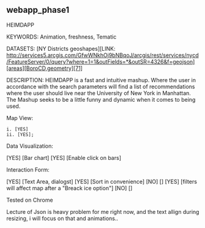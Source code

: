 ## webapp_phase1

HEIMDAPP

KEYWORDS: Animation, freshness, Tematic

DATASETS: 
[NY Districts geoshapes][LINK: http://services5.arcgis.com/GfwWNkhOj9bNBqoJ/arcgis/rest/services/nycd/FeatureServer/0/query?where=1=1&outFields=*&outSR=4326&f=geojson][areas][BoroCD,geometry][71]

DESCRIPTION:
    HEIMDAPP is a fast and intuitive mashup. Where the user in accordance with the search parameters will find a list of recommendations where the user should live near the University of New York in Manhattan. The Mashup seeks to be a little funny and dynamic when it comes to being used.
    
Map View:

    i. [YES]
    ii. [YES];

Data Visualization:

[YES] [Bar chart] 
[YES] [Enable click on bars] 

Interaction Form:

[YES] [Text Area, dialogst] 
[YES] [Sort in convenience] 
[NO] []
[YES] [filters will affect map after a "Breack ice option"] 
[NO] [] 

Tested on Chrome

Lecture of Json is heavy problem for me right now, and the text allign during resizing, i will focus on that and animations..
    
    